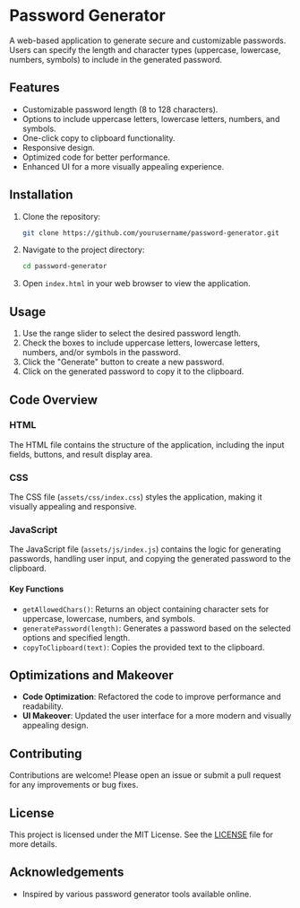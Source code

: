 # Password Generator

A web-based application to generate secure and customizable passwords. Users can specify the length and character types (uppercase, lowercase, numbers, symbols) to include in the generated password.

## Features

- Customizable password length (8 to 128 characters).
- Options to include uppercase letters, lowercase letters, numbers, and symbols.
- One-click copy to clipboard functionality.
- Responsive design.
- Optimized code for better performance.
- Enhanced UI for a more visually appealing experience.

## Installation

1. Clone the repository:
   ```sh
   git clone https://github.com/yourusername/password-generator.git
   ```
2. Navigate to the project directory:
   ```sh
   cd password-generator
   ```
3. Open `index.html` in your web browser to view the application.

## Usage

1. Use the range slider to select the desired password length.
2. Check the boxes to include uppercase letters, lowercase letters, numbers, and/or symbols in the password.
3. Click the "Generate" button to create a new password.
4. Click on the generated password to copy it to the clipboard.

## Code Overview

### HTML

The HTML file contains the structure of the application, including the input fields, buttons, and result display area.

### CSS

The CSS file (`assets/css/index.css`) styles the application, making it visually appealing and responsive.

### JavaScript

The JavaScript file (`assets/js/index.js`) contains the logic for generating passwords, handling user input, and copying the generated password to the clipboard.

#### Key Functions

- `getAllowedChars()`: Returns an object containing character sets for uppercase, lowercase, numbers, and symbols.
- `generatePassword(length)`: Generates a password based on the selected options and specified length.
- `copyToClipboard(text)`: Copies the provided text to the clipboard.

## Optimizations and Makeover

- **Code Optimization**: Refactored the code to improve performance and readability.
- **UI Makeover**: Updated the user interface for a more modern and visually appealing design.

## Contributing

Contributions are welcome! Please open an issue or submit a pull request for any improvements or bug fixes.

## License

This project is licensed under the MIT License. See the [LICENSE](LICENSE) file for more details.

## Acknowledgements

- Inspired by various password generator tools available online.
